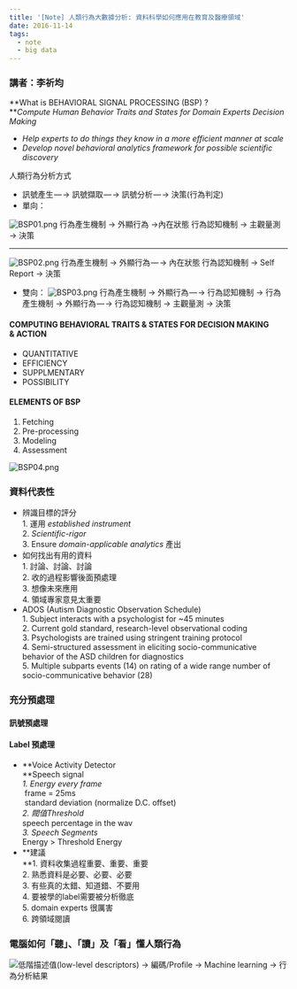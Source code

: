 ```yaml
---
title: '[Note] 人類行為大數據分析: 資料科學如何應用在教育及醫療領域'
date: 2016-11-14 
tags: 
  - note
  - big data
---
```

### 講者：李祈均

**What is BEHAVIORAL SIGNAL PROCESSING (BSP) ?  
**_Compute Human Behavior Traits and States for Domain Experts Decision Making_

*   _Help experts to do things they know in a more efficient manner at scale_
*   _Develop novel behavioral analytics framework for possible scientific discovery_

人類行為分析方式

*   訊號產生 — -> 訊號擷取 — -> 訊號分析 — -> 決策(行為判定)
*   單向：

![BSP01.png](./imgs/BSP01.png)
行為產生機制 → 外顯行為 →內在狀態 行為認知機制 → 主觀量測 → 決策

* * *

![BSP02.png](./imgs/BSP02.png)
行為產生機制 → 外顯行為 — -> 內在狀態 行為認知機制 → Self Report → 決策

*   雙向：
![BSP03.png](./imgs/BSP03.png)
行為產生機制 → 外顯行為 — -> 行為認知機制 → 行為產生機制 → 外顯行為 — -> 行為認知機制 → 主觀量測 → 決策

#### COMPUTING BEHAVIORAL TRAITS & STATES FOR DECISION MAKING & ACTION

*   QUANTITATIVE
*   EFFICIENCY
*   SUPPLMENTARY
*   POSSIBILITY

#### ELEMENTS OF BSP

1.  Fetching
2.  Pre-processing
3.  Modeling
4.  Assessment

![BSP04.png](./imgs/BSP04.png)

### 資料代表性

*   辨識目標的評分  
    1\. 運用 _established instrument_  
    2\. _Scientific-rigor_  
    3\. Ensure _domain-applicable analytics_ 產出
*   如何找出有用的資料  
    1\. 討論、討論、討論  
    2\. 收的過程影響後面預處理  
    3\. 想像未來應用  
    4\. 領域專家意見太重要
*   ADOS (Autism Diagnostic Observation Schedule)  
    1\. Subject interacts with a psychologist for ~45 minutes  
    2\. Current gold standard, research-level observational coding  
    3\. Psychologists are trained using stringent training protocol  
    4\. Semi-structured assessment in eliciting socio-communicative behavior of the ASD children for diagnostics  
    5\. Multiple subparts events (14) on rating of a wide range number of socio-communicative behavior (28)

### 充分預處理

#### **訊號預處理**

#### **Label 預處理**

*   **Voice Activity Detector  
    **Speech signal  
    _1\. Energy every frame_  
     frame = 25ms  
     standard deviation (normalize D.C. offset)  
    _2\. 閥值Threshold_  
    speech percentage in the wav  
    _3\. Speech Segments_  
    Energy > Threshold Energy
*   **建議  
    **1\. 資料收集過程重要、重要、重要  
    2\. 熟悉資料是必要、必要、必要  
    3\. 有些真的太錯、知道錯、不要用  
    4\. 要被學的label需要被分析徹底  
    5\. domain experts 很厲害  
    6\. 跨領域閱讀

### 電腦如何「聽」、「讀」及「看」懂人類行為

![低階描述值(low-level descriptors) -> 編碼/Profile -> Machine learning -> 行為分析結果](./imgs/BSP05.png)

